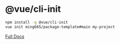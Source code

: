 # @vue/cli-init

``` sh
npm install -g @vue/cli-init
vue init ming665/package-template#main my-project
```

[Full Docs](https://cli.vuejs.org/)
